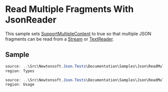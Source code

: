 ﻿# Read Multiple Fragments With JsonReader

This sample sets [SupportMultipleContent](P:Newtonsoft.Json.JsonReader.SupportMultipleContent) to true so that multiple JSON fragments can be read from a [Stream](T:System.IO.Stream) or [TextReader](T:System.IO.TextReader).

## Sample

```csharp Types
source: ..\Src\Newtonsoft.Json.Tests\Documentation\Samples\Json\ReadMultipleContentWithJsonReader.cs
region: Types
```

```csharp Usage
source: ..\Src\Newtonsoft.Json.Tests\Documentation\Samples\Json\ReadMultipleContentWithJsonReader.cs
region: Usage
```
